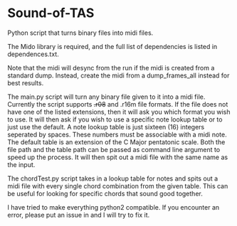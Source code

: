 # Sound-of-TAS
Python script that turns binary files into midi files.

The Mido library is required, and the full list of dependencies is listed in dependences.txt.

Note that the midi will desync from the run if the midi is created from a standard dump. Instead, create the midi from a dump_frames_all instead for best results.

The main.py script will turn any binary file given to it into a midi file. Currently the script supports <del>.r08</del> and .r16m file formats. If the file does not have one of the listed extensions, then it will ask you which format you wish to use. It will then ask if you wish to use a specific note lookup table or to just use the default. A note lookup table is just sixteen (16) integers seperated by spaces. These numbers must be associable with a midi note. The default table is an extension of the C Major pentatonic scale. Both the file path and the table path can be passed as command line argument to speed up the process. It will then spit out a midi file with the same name as the input.

The chordTest.py script takes in a lookup table for notes and spits out a midi file with every single chord combination from the given table. This can be useful for looking for specific chords that sound good together.

I have tried to make everything python2 compatible. If you encounter an error, please put an issue in and I will try to fix it.
